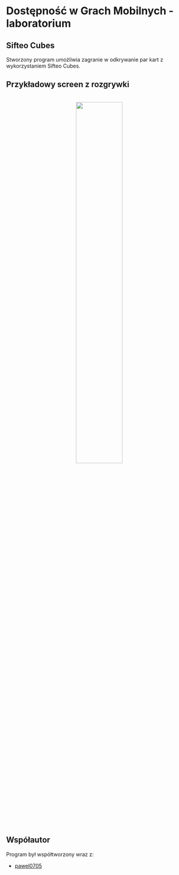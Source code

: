 # Dostępność w Grach Mobilnych - laboratorium
## Sifteo Cubes

Stworzony program umożliwia zagranie w odkrywanie par kart z wykorzystaniem Sifteo Cubes.

## Przykładowy screen z rozgrywki
<p align="center">
<br>
<img src="https://user-images.githubusercontent.com/32665400/166557902-7d860a29-2d03-4560-a6b2-29d4004870c8.png" width="50%"/>

</p>

## Współautor
Program był współtworzony wraz z:
- [pawel0705](https://github.com/pawel0705)